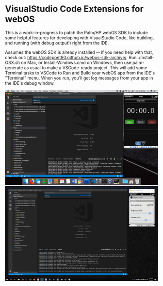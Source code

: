 # VisualStudio Code Extensions for webOS

This is a work-in-progress to patch the Palm/HP webOS SDK to include some helpful features for developing with VisualStudio Code, like building, and running (with debug output!) right from the IDE.

Assumes the webOS SDK is already installed -- if you need help with that, check out: <a href="https://codepoet80.github.io/webos-sdk-archive/">https://codepoet80.github.io/webos-sdk-archive/</a>. 
Run ./Install-OSX.sh on Mac, or Install-Windows.cmd on Windows, then use palm-generate as usual to make a VSCode-ready project.
This will add some Terminal tasks to VSCode to Run and Build your webOS app from the IDE's "Terminal" menu. When you run, you'll get log messages from your app in the IDE's debug window.

<img src="https://raw.githubusercontent.com/codepoet80/webos-vscode-extensions/master/screenshots/WebOS-VSCode-Mac.png" width="512">

<img src="https://raw.githubusercontent.com/codepoet80/webos-vscode-extensions/master/screenshots/WebOS-VSCode-Windows.png" width="512">
